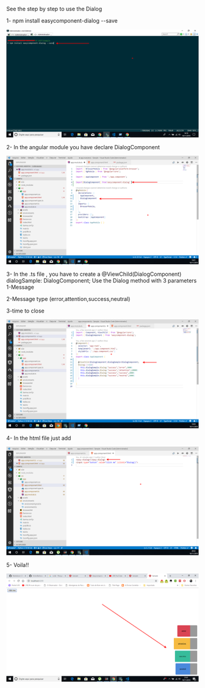 See the step by step to use the Dialog

1- npm install easycomponent-dialog --save

![Screenshot](documentation/1-step.png)

2- In the angular module you have declare DialogComponent

![Screenshot](documentation/2-step.png)

3- In the .ts file , you have to create a   @ViewChild(DialogComponent) dialogSample: DialogComponent;
Use the Dialog method with 3 parameters
1-Message


2-Message type (error,attention,success,neutral)


3-time to close

![Screenshot](documentation/3-step.png)

4- In the html file just add <easy-dialog></easy-dialog> 

![Screenshot](documentation/4-step.png)


5- Voila!!

![Screenshot](documentation/5-step.png)



